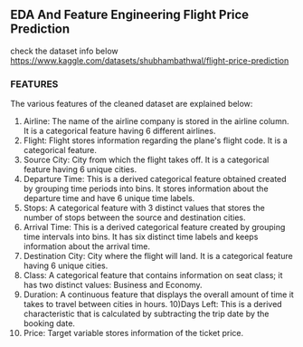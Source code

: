 ## EDA And Feature Engineering Flight Price Prediction

check the dataset info below
https://www.kaggle.com/datasets/shubhambathwal/flight-price-prediction

### FEATURES
The various features of the cleaned dataset are explained below:
1) Airline: The name of the airline company is stored in the airline column. It is a categorical feature having 6 different airlines.
2) Flight: Flight stores information regarding the plane's flight code. It is a categorical feature.
3) Source City: City from which the flight takes off. It is a categorical feature having 6 unique cities.
4) Departure Time: This is a derived categorical feature obtained created by grouping time periods into bins. It stores information about the departure time and have 6 unique time labels.
5) Stops: A categorical feature with 3 distinct values that stores the number of stops between the source and destination cities.
6) Arrival Time: This is a derived categorical feature created by grouping time intervals into bins. It has six distinct time labels and keeps information about the arrival time.
7) Destination City: City where the flight will land. It is a categorical feature having 6 unique cities.
8) Class: A categorical feature that contains information on seat class; it has two distinct values: Business and Economy.
9) Duration: A continuous feature that displays the overall amount of time it takes to travel between cities in hours.
10)Days Left: This is a derived characteristic that is calculated by subtracting the trip date by the booking date.
11) Price: Target variable stores information of the ticket price.